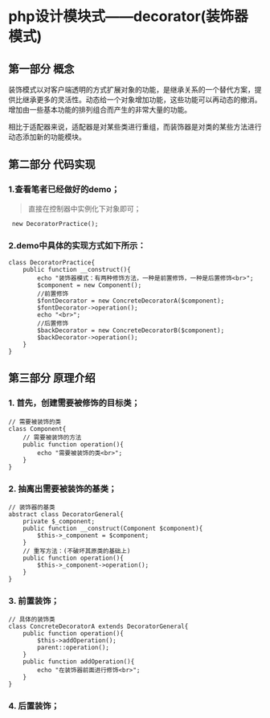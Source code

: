 # php设计模块式——decorator(装饰器模式)
## 第一部分 概念
装饰模式以对客户端透明的方式扩展对象的功能，是继承关系的一个替代方案，提供比继承更多的灵活性。动态给一个对象增加功能，这些功能可以再动态的撤消。增加由一些基本功能的排列组合而产生的非常大量的功能。

相比于适配器来说，适配器是对某些类进行重组，而装饰器是对类的某些方法进行动态添加新的功能模块。
## 第二部分 代码实现
### 1.查看笔者已经做好的demo；
> 直接在控制器中实例化下对象即可；

```
 new DecoratorPractice();
```
### 2.demo中具体的实现方式如下所示：
```
class DecoratorPractice{
    public function __construct(){
        echo "装饰器模式：有两种修饰方法，一种是前置修饰，一种是后置修饰<br>";
        $component = new Component();
        //前置修饰
        $fontDecorator = new ConcreteDecoratorA($component);
        $fontDecorator->operation();
        echo "<br>";
        //后置修饰
        $backDecorator = new ConcreteDecoratorB($component);
        $backDecorator->operation();
    }
}
```
## 第三部分 原理介绍
### 1. 首先，创建需要被修饰的目标类；
```
// 需要被装饰的类
class Component{
    // 需要被装饰的方法
    public function operation(){
        echo "需要被装饰的类<br>";
    }
}
```
### 2. 抽离出需要被装饰的基类；
```
// 装饰器的基类
abstract class DecoratorGeneral{
    private $_component;
    public function __construct(Component $component){
        $this->_component = $component;
    }
    // 重写方法：(不破坏其原类的基础上)
    public function operation(){
        $this->_component->operation();
    }
}
```
### 3. 前置装饰；
```
// 具体的装饰类
class ConcreteDecoratorA extends DecoratorGeneral{
    public function operation(){
        $this->addOperation();
        parent::operation();
    }
    public function addOperation(){
        echo "在装饰器前面进行修饰<br>";
    }
}
```
### 4. 后置装饰；
